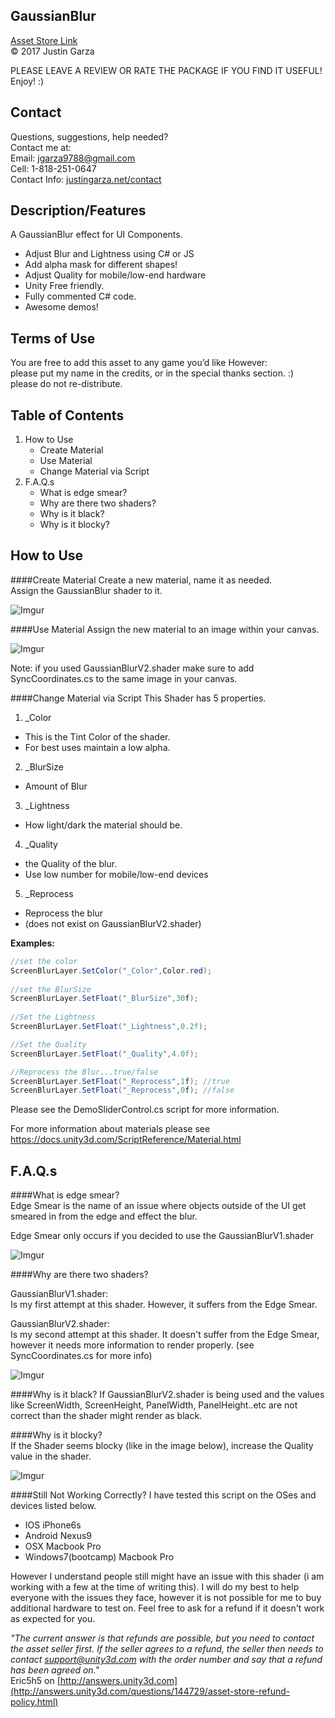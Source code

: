 GaussianBlur
-------------------------------------
[Asset Store Link](http://u3d.as/yJk)  
© 2017 Justin Garza

PLEASE LEAVE A REVIEW OR RATE THE PACKAGE IF YOU FIND IT USEFUL!
Enjoy! :)

Contact  
-------------------------------------
Questions, suggestions, help needed?  
Contact me at:  
Email: jgarza9788@gmail.com  
Cell: 1-818-251-0647  
Contact Info: [justingarza.net/contact](http://justingarza.net/contact/)
  
Description/Features
-------------------------------------
A GaussianBlur effect for UI Components.* Adjust Blur and Lightness using C# or JS
* Add alpha mask for different shapes!
* Adjust Quality for mobile/low-end hardware* Unity Free friendly.
* Fully commented C# code.
* Awesome demos!
Terms of Use
-------------------------------------
You are free to add this asset to any game you’d like
However:  
please put my name in the credits, or in the special thanks section. :)  
please do not re-distribute.  

Table of Contents 
-------------------------------------
1. How to Use
	* Create Material
	* Use Material
	* Change Material via Script
2. F.A.Q.s
	* What is edge smear? 
	* Why are there two shaders?
	* Why is it black?
	* Why is it blocky?


How to Use
-------------------------------------
####Create Material
Create a new material, name it as needed.  
Assign the GaussianBlur shader to it.

![Imgur](http://i.imgur.com/FFtSIYlm.png)

####Use Material
Assign the new material to an image within your canvas.

![Imgur](http://i.imgur.com/XIshcrMm.png)

Note: if you used GaussianBlurV2.shader make sure to add SyncCoordinates.cs to the same image in your canvas.

####Change Material via Script
This Shader has 5 properties.  

1. _Color  
 * This is the Tint Color of the shader.
 * For best uses maintain a low alpha.  
2. _BlurSize  
 * Amount of Blur
3. _Lightness  
 * How light/dark the material should be.
4. _Quality  
 * the Quality of the blur.
 * Use low number for mobile/low-end devices
5. _Reprocess
 * Reprocess the blur
 * (does not exist on GaussianBlurV2.shader)



**Examples:**

~~~cs  
//set the color
ScreenBlurLayer.SetColor("_Color",Color.red);
        
//set the BlurSize
ScreenBlurLayer.SetFloat("_BlurSize",30f);
     
//Set the Lightness   
ScreenBlurLayer.SetFloat("_Lightness",0.2f);

//Set the Quality
ScreenBlurLayer.SetFloat("_Quality",4.0f);

//Reprocess the Blur...true/false
ScreenBlurLayer.SetFloat("_Reprocess",1f); //true
ScreenBlurLayer.SetFloat("_Reprocess",0f); //false
~~~
 

Please see the DemoSliderControl.cs script for more information.

For more information about materials please see
https://docs.unity3d.com/ScriptReference/Material.html


F.A.Q.s
-------------------------------------
####What is edge smear?   
Edge Smear is the name of an issue where objects outside of the UI get smeared in from the edge and effect the blur. 

Edge Smear only occurs if you decided to use the GaussianBlurV1.shader

![Imgur](http://i.imgur.com/OGPs9vFm.png)

####Why are there two shaders? 

GaussianBlurV1.shader:  
Is my first attempt at this shader.
However, it suffers from the Edge Smear.

GaussianBlurV2.shader:  
Is my second attempt at this shader.
It doesn't suffer from the Edge Smear, however it needs more information to render properly. (see SyncCoordinates.cs for more info) 

![Imgur](http://i.imgur.com/kwOaR5Gm.png)

####Why is it black?
If GaussianBlurV2.shader is being used and the values like ScreenWidth, ScreenHeight, PanelWidth, PanelHeight..etc are not correct than the shader might render as black.

####Why is it blocky?  
If the Shader seems blocky (like in the image below), increase the Quality value in the shader.

![Imgur](http://i.imgur.com/5xclyZ4m.png)

####Still Not Working Correctly?
I have tested this script on the OSes and devices listed below.  

* IOS iPhone6s
* Android Nexus9
* OSX Macbook Pro
* Windows7(bootcamp) Macbook Pro 

However I understand people still might have an issue with this shader (i am working with a few at the time of writing this). I will do my best to help everyone with the issues they face, however it is not possible for me to buy additional hardware to test on. Feel free to ask for a refund if it doesn't work as expected for you. 

*"The current answer is that refunds are possible, but you need to contact the asset seller first. If the seller agrees to a refund, the seller then needs to contact support@unity3d.com with the order number and say that a refund has been agreed on."*  
Eric5h5 on [http://answers.unity3d.com](http://answers.unity3d.com/questions/144729/asset-store-refund-policy.html) 
